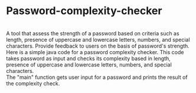 # Password-complexity-checker
<br>
A tool that assess the strength of a password based on criteria such as length, presence of uppercase and lowercase letters, numbers, and special characters. Provide feedback to users on the basis of password's strength.
<br>
Here is a simple java code for a password complexity checker. This code takes password as input and checks its complexity based in length, presence of uppercase and lowercase letters, numbers, and special characters. 
<br>
The "main" function gets user input for a password and prints the result of the complexity check.

